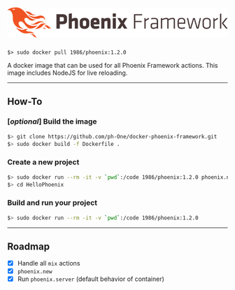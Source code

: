 # ![Logo](logo.png)

```
$> sudo docker pull 1986/phoenix:1.2.0
```

A docker image that can be used for all Phoenix Framework actions.
This image includes NodeJS for live reloading.

---

## How-To

### [_optional_] Build the image  
```sh
$> git clone https://github.com/ph-One/docker-phoenix-framework.git
$> sudo docker build -f Dockerfile .
```

### Create a new project  
```sh
$> sudo docker run --rm -it -v `pwd`:/code 1986/phoenix:1.2.0 phoenix.new HelloPhoenix
$> cd HelloPhoenix
```

### Build and run your project  
```sh
$> sudo docker run --rm -it -v `pwd`:/code 1986/phoenix:1.2.0
```

---

## Roadmap
- [x] Handle all `mix` actions
- [x] `phoenix.new`
- [x] Run `phoenix.server` (default behavior of container)
